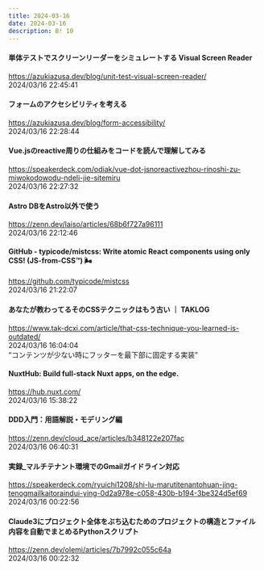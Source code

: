 ```yaml
---
title: 2024-03-16
date: 2024-03-16
description: B! 10
---
```


#### 単体テストでスクリーンリーダーをシミュレートする Visual Screen Reader
https://azukiazusa.dev/blog/unit-test-visual-screen-reader/<br>
2024/03/16 22:45:41<br>


#### フォームのアクセシビリティを考える
https://azukiazusa.dev/blog/form-accessibility/<br>
2024/03/16 22:28:44<br>


#### Vue.jsのreactive周りの仕組みをコードを読んで理解してみる
https://speakerdeck.com/odiak/vue-dot-jsnoreactivezhou-rinoshi-zu-miwokodowodu-ndeli-jie-sitemiru<br>
2024/03/16 22:27:32<br>


#### Astro DBをAstro以外で使う
https://zenn.dev/laiso/articles/68b6f727a96111<br>
2024/03/16 22:12:46<br>


#### GitHub - typicode/mistcss: Write atomic React components using only CSS! (JS-from-CSS™) 🌬️
https://github.com/typicode/mistcss<br>
2024/03/16 21:22:07<br>


#### あなたが教わってるそのCSSテクニックはもう古い ｜ TAKLOG
https://www.tak-dcxi.com/article/that-css-technique-you-learned-is-outdated/<br>
2024/03/16 16:04:04<br>
“コンテンツが少ない時にフッターを最下部に固定する実装”


#### NuxtHub: Build full-stack Nuxt apps, on the edge.
https://hub.nuxt.com/<br>
2024/03/16 15:38:22<br>


#### DDD入門：用語解説・モデリング編
https://zenn.dev/cloud_ace/articles/b348122e207fac<br>
2024/03/16 06:40:31<br>


#### 実録_マルチテナント環境でのGmailガイドライン対応
https://speakerdeck.com/ryuichi1208/shi-lu-marutitenantohuan-jing-tenogmailkaitoraindui-ying-0d2a978e-c058-430b-b194-3be324d5ef69<br>
2024/03/16 00:22:56<br>


#### Claude3にプロジェクト全体をぶち込むためのプロジェクトの構造とファイル内容を自動でまとめるPythonスクリプト
https://zenn.dev/olemi/articles/7b7992c055c64a<br>
2024/03/16 00:22:32<br>


